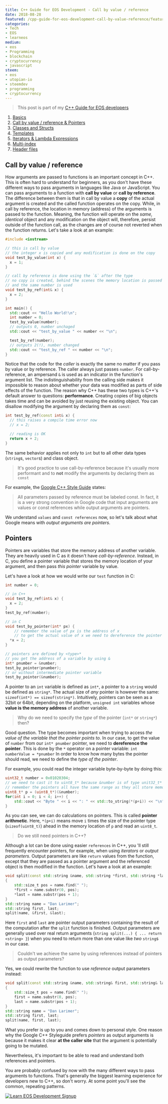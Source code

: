 ```yaml
---
title: C++ Guide for EOS Development - Call by value / reference
date: 2018-08-28
featured: /cpp-guide-for-eos-development-call-by-value-reference/featured.png
categories:
- Tech
- EOS
- learneos
medium:
- eos
- Programming
- blockchain
- cryptocurrency
- javascript
steem:
- eos
- utopian-io
- steemdev
- programming
- cryptocurrency
---
```


> This post is part of my [C++ Guide for EOS developers](/categories/learneos)

1. [Basics](/cpp-guide-for-eos-development-basics/)
1. [Call by value / reference & Pointers](/cpp-guide-for-eos-development-call-by-value-reference/)
1. [Classes and Structs](/cpp-guide-for-eos-development-classes-and-structs/)
1. [Templates](/cpp-guide-for-eos-development-templates)
1. [Iterators & Lambda Expressions](/cpp-guide-for-eos-development-iterators-lambda-expressions)
1. [Multi-index](/cpp-guide-for-eos-development-multi-index)
1. [Header files](/cpp-guide-for-eos-development-header-files)

## Call by value / reference

How arguments are passed to functions is an important concept in C++.
This is often hard to understand for beginners, as you don't have these different ways to pass arguments in languages like Java or JavaScript.
You can pass arguments to a function with **call by value** or **call by reference**.
The difference between them is that in call by value a **copy** of the actual argument is created and the called function operates on the copy. While, in call by reference, the location in memory (address) of the arguments is passed to the function. Meaning, the function will operate on the _same, identical_ object and any modification on the object will, therefore, persist outside of the function call, as the changes are of course not reverted when the function returns.
Let's take a look at an example:

```cpp
#include <iostream>

// this is call by value
// the integer x is copied and any modification is done on the copy 
void test_by_value(int x) {
  x = 1;
}

// call by reference is done using the `&` after the type
// no copy is created, behind the scenes the memory location is passed
// and the same number is used
void test_by_ref(int& x) {
  x = 2;
}

int main() {
  std::cout << "Hello World!\n";
  int number = 0;
  test_by_value(number);
  // outputs 0, number unchaged
  std::cout << "test_by_value " << number << "\n";

  test_by_ref(number);
  // outputs 2(!), number changed
  std::cout << "test_by_ref " << number << "\n";
}
```

Notice that the code for the _caller_ is exactly the same no matter if you pass by value or by reference. The caller always just passes `number`.
For call-by-reference, an ampersand `&` is used as an indicator in the function's argument list.
The indistinguishability from the calling side makes it impossible to reason about whether your data was modified as parts of side effects of the function.
The reason why C++ has these two types is C++'s default answer to questions: **performance**. Creating copies of big objects takes time and can be avoided by just reusing the existing object.
You can disallow modifying the argument by declaring them as `const`:

```cpp
int test_by_ref(const int& x) {
  // this raises a compile time error now 
  // x = 2;

  // reading is OK
  return x + 2;
}
```

The same behavior applies not only to `int` but to all other data types (`string`s, `vector`s) and class object.

> It's good practice to use call-by-reference because it's usually more performant and to **not** modify the arguments by declaring them as `const`

For example, the [Google C++ Style Guide](http://drake.mit.edu/styleguide/cppguide.html#Reference_Arguments) states:

> All parameters passed by reference must be labeled const.
    In fact, it is a very strong convention in Google code that input arguments are values or const references while output arguments are pointers.

We understand `values` and `const references` now, so let's talk about what Google means with _output arguments are pointers_.

## Pointers

Pointers are variables that store the memory address of another variable. They are heavily used in C as it doesn't have _call-by-reference_. Instead, in C, you define a pointer variable that stores the memory location of your argument, and then pass _this pointer_ variable by value.

Let's have a look at how we would write our `test` function in C:

```cpp
int number = 0;

// in C++
void test_by_ref(int& x) {
  x = 2;
}
test_by_ref(number);

// in C
void test_by_pointer(int* px) {
    // remember the value of px is the address of x
    // to get the actual value of x we need to dereference the pointer by using `*` 
  *x = 2;
}

// pointers are defined by <type>*
// you get the address of a variable by using &
int* pnumber = &number;
test_by_pointer(pnumber);
// or without intermediate pointer variable
test_by_pointer(&number);
```

A pointer to an `int` variable is defined as `int*`, a pointer to a `string` would be defined as `string*`.
The actual size of _any_ pointer is however the same: `sizeof(int*) == sizeof(string*)`.
Intuitively, pointers can be seen as a 32bit or 64bit, depending on the platform, `unsigned int` variables whose **value is the memory address** of another variable.

> Why do we need to specify the _type_ of the pointer (`int*` or `string*`) then?

Good question. The type becomes important when trying to access _the value of the variable that the pointer points to_.
In our case, to get the value of `number` from our `int* pnumber` pointer, we need to **dereference the pointer**.
This is done by the `*` operator on a pointer variable: `int numberValue = *pnumber`
In order to know how many bytes the pointer should read, we need to define the _type of the pointer_.

For example, you could read the integer variable byte-by-byte by doing this:

```cpp
uint32_t number = 0x01020304;
// we need to cast it to uint8_t* because &number is of type unit32_t*
// remember the pointers all have the same range as they all store memory addresses
uint8_t* p = (uint8_t*)(&number);
for(int i = 0; i < 4; i++) {
    std::cout << "Byte " << i << ": " << std::to_string(*(p+i)) << "\n";
}
```

As you can see, we can do calculations on pointers. This is called **pointer arithmetic**. Here, `*(p+i)` means move `i` times the size of the pointer type (`sizeof(uint8_t)`) ahead in the memory location of `p` and read an `uint8_t`.

> Do we still need pointers in C++?

Although a lot can be done using easier `references` in C++, you 'll still frequently encounter pointers, for example, when using _iterators_ or _output parameters_.
Output parameters are like `return` values from the function, except that they are passed as a pointer argument and the referenced object is then modified in the function.
Let's have a look at an example:

```cpp
void split(const std::string &name, std::string *first, std::string *last)
{
    std::size_t pos = name.find(" ");
    *first = name.substr(0, pos);
    *last = name.substr(pos + 1);
}
std::string name = "Dan Larimer";
std::string first, last;
split(name, &first, &last);
```

Here `first` and `last` are pointer output parameters containing the result of the computation after the `split` function is finished.
Output parameters are generally used over real return arguments (`string split(...) { ... return <string> }`) when you need to return more than one value like _two_ `string`s in our case.

> Couldn't we achieve the same by using references instead of pointers as output parameters?

Yes, we could rewrite the function to use _reference_ output parameters instead:


```cpp
void split(const std::string &name, std::string& first, std::string& last)
{
    std::size_t pos = name.find(" ");
    first = name.substr(0, pos);
    last = name.substr(pos + 1);
}
std::string name = "Dan Larimer";
std::string first, last;
split(name, first, last);
```

What you prefer is up to you and comes down to personal style. One reason why the Google C++ Styleguide prefers _pointers_ as output arguments is because it makes it clear **at the caller site** that the argument is potentially going to be mutated.

Nevertheless, it's important to be able to read and understand both references and pointers.

You are probably confused by now with the many different ways to pass arguments to functions.
That's generally the biggest learning experience for developers new to C++, so don't worry.
At some point you'll see the common, repeating patterns.


[![Learn EOS Development Signup](https://cmichel.io/images/learneos_subscribe.png)](https://learneos.one#modal)
